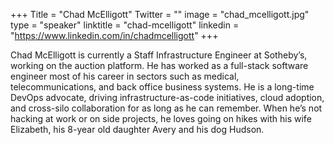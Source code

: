 +++
Title = "Chad McElligott"
Twitter = ""
image = "chad_mcelligott.jpg"
type = "speaker"
linktitle = "chad-mcelligott"
linkedin = "https://www.linkedin.com/in/chadmcelligott"
+++

Chad McElligott is currently a Staff Infrastructure Engineer at Sotheby’s, working on the auction platform. He has worked as a full-stack software engineer most of his career in sectors such as medical, telecommunications, and back office business systems. He is a long-time DevOps advocate, driving infrastructure-as-code initiatives, cloud adoption, and cross-silo collaboration for as long as he can remember. When he’s not hacking at work or on side projects, he loves going on hikes with his wife Elizabeth, his 8-year old daughter Avery and his dog Hudson.